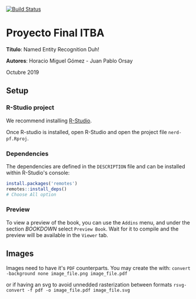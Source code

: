 [![Build Status](https://travis-ci.org/qcho/nerd-pf.svg?branch=master)](https://travis-ci.org/qcho/nerd-pf)

# Proyecto Final **ITBA**

**Título**: Named Entity Recognition Duh!

**Autores**: Horacio Miguel Gómez - Juan Pablo Orsay

Octubre 2019

## Setup

### R-Studio project
We recommend installing [R-Studio](https://rstudio.com/).

Once R-studio is installed, open R-Studio and open the project file `nerd-pf.Rproj`.

### Dependencies

The dependencies are defined in the `DESCRIPTION` file and can be installed within R-Studio's console:

```r
install.packages('remotes')
remotes::install_deps()
# Choose All option 
```

### Preview

To view a preview of the book, you can use the `Addins` menu, and under the section _BOOKDOWN_ select `Preview Book`.
Wait for it to compile and the preview will be available in the `Viewer` tab.

## Images
Images need to have it's `PDF` counterparts. You may create the with:
`convert -background none image_file.png image_file.pdf`

or if having an svg to avoid unnedded rasterization between formats
`rsvg-convert -f pdf -o image_file.pdf image_file.svg`
